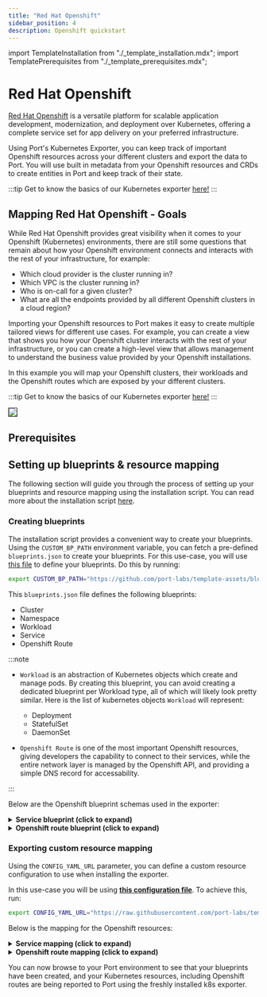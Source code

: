 ```yaml
---
title: "Red Hat Openshift"
sidebar_position: 4
description: Openshift quickstart
---
```


import TemplateInstallation from "./_template_installation.mdx";
import TemplatePrerequisites from "./_template_prerequisites.mdx";

# Red Hat Openshift

[Red Hat Openshift](https://www.redhat.com/en/technologies/cloud-computing/openshift) is a versatile platform for scalable application development, modernization, and deployment over Kubernetes, offering a complete service set for app delivery on your preferred infrastructure.

Using Port's Kubernetes Exporter, you can keep track of important Openshift resources across your different clusters and export the data to Port. You will use built in metadata from your Openshift resources and CRDs to create entities in Port and keep track of their state.

:::tip
Get to know the basics of our Kubernetes exporter [here!](/build-your-software-catalog/sync-data-to-catalog/kubernetes/kubernetes.md)
:::

## Mapping Red Hat Openshift - Goals

While Red Hat Openshift provides great visibility when it comes to your Openshift (Kubernetes) environments, there are still some questions that remain about how your Openshift environment connects and interacts with the rest of your infrastructure, for example:

- Which cloud provider is the cluster running in?
- Which VPC is the cluster running in?
- Who is on-call for a given cluster?
- What are all the endpoints provided by all different Openshift clusters in a cloud region?

Importing your Openshift resources to Port makes it easy to create multiple tailored views for different use cases. For example, you can create a view that shows you how your Openshift cluster interacts with the rest of your infrastructure, or you can create a high-level view that allows management to understand the business value provided by your Openshift installations.

In this example you will map your Openshift clusters, their workloads and the Openshift routes which are exposed by your different clusters.

:::tip
Get to know the basics of our Kubernetes exporter [here!](/build-your-software-catalog/sync-data-to-catalog/kubernetes/kubernetes.md)
:::

<img src="/img/build-your-software-catalog/sync-data-to-catalog/kubernetes/k8sOpenshiftView.png" border="1px"/>

## Prerequisites

<TemplatePrerequisites />

## Setting up blueprints & resource mapping

The following section will guide you through the process of setting up your blueprints and resource mapping using the
installation script. You can read more about the installation script [here](#how-does-the-installation-script-work).

### Creating blueprints

The installation script provides a convenient way to create your blueprints. Using the `CUSTOM_BP_PATH` environment variable, you can fetch a pre-defined `blueprints.json` to create your blueprints. For this use-case, you will use [this file](https://github.com/port-labs/template-assets/blob/main/kubernetes/blueprints/openshift-blueprints.json) to define your blueprints. Do this by running:

```bash
export CUSTOM_BP_PATH="https://github.com/port-labs/template-assets/blob/main/kubernetes/blueprints/openshift-blueprints.json"
```

This `blueprints.json` file defines the following blueprints:

- Cluster
- Namespace
- Workload
- Service
- Openshift Route

:::note

- `Workload` is an abstraction of Kubernetes objects which create and manage pods. By creating this blueprint, you can avoid creating a dedicated blueprint per Workload type, all of which will likely look pretty similar.
  Here is the list of kubernetes objects `Workload` will represent:

  - Deployment
  - StatefulSet
  - DaemonSet

- `Openshift Route` is one of the most important Openshift resources, giving developers the capability to connect to their services, while the entire network layer is managed by the Openshift API, and providing a simple DNS record for accessability.

:::

Below are the Openshift blueprint schemas used in the exporter:

<details>
<summary> <b>Service blueprint (click to expand)</b> </summary>

```json showLineNumbers
{
  "identifier": "k8sService",
  "title": "K8s Serivce",
  "description": "This blueprint represents a k8s Service",
  "icon": "Microservice",
  "schema": {
    "properties": {
      "creationTimestamp": {
        "type": "string",
        "title": "Created",
        "format": "date-time",
        "description": "When the Namespace was created",
        "icon": "DefaultProperty"
      },
      "labels": {
        "type": "object",
        "title": "Labels",
        "description": "Labels of the Pod",
        "icon": "DefaultProperty"
      },
      "type": {
        "type": "string",
        "title": "Service Type",
        "description": "Service Type",
        "icon": "DefaultProperty"
      },
      "selectors": {
        "icon": "DefaultProperty",
        "type": "object",
        "title": "Service Selectors",
        "description": "Pod selectors for the service"
      }
    },
    "required": []
  },
  "mirrorProperties": {},
  "calculationProperties": {},
  "relations": {
    "pods": {
      "title": "Pods",
      "target": "pod",
      "required": false,
      "many": true
    },
    "namespace": {
      "title": "Namespace",
      "target": "namespace",
      "required": false,
      "many": false
    }
  }
}
```
</details>

<details>
<summary> <b>Openshift route blueprint (click to expand)</b> </summary>

```json showLineNumbers
{
  "identifier": "openshiftRoute",
  "title": "Openshift Route",
  "description": "This blueprint represents an Openshift route",
  "icon": "EC2",
  "schema": {
    "properties": {
      "hostName": {
        "icon": "DefaultProperty",
        "title": "Hostname",
        "type": "string",
        "format": "url"
      },
      "spec": {
        "title": "Spec",
        "type": "object"
      }
    },
    "required": []
  },
  "mirrorProperties": {},
  "calculationProperties": {},
  "relations": {
    "service": {
      "title": "Service",
      "target": "k8sService",
      "required": false,
      "many": true
    }
  }
}
```
</details>

### Exporting custom resource mapping

Using the `CONFIG_YAML_URL` parameter, you can define a custom resource configuration to use when installing the exporter.

In this use-case you will be using **[this configuration file](https://github.com/port-labs/template-assets/blob/main/kubernetes/full-configs/openshift_usecase.yaml)**. To achieve this, run:

```bash
export CONFIG_YAML_URL="https://raw.githubusercontent.com/port-labs/template-assets/main/kubernetes/full-configs/openshift_usecase.yaml"
```

Below is the mapping for the Openshift resources:

<details>
<summary> <b>Service mapping (click to expand)</b> </summary>

```yaml showLineNumbers
- kind: v1/services
  selector:
    query: .metadata.namespace | startswith("kube") or startswith("openshift") | not 
  port:
    entity:
      mappings:
        - identifier: .metadata.name + "-" + .metadata.namespace + "-" + env.CLUSTER_NAME
          title: .metadata.name
          icon: '"Service"'
          blueprint: '"k8sService"'
          properties:
            creationTimestamp: .metadata.creationTimestamp
            labels: .metadata.labels
            type: .spec.type
            selectors: .spec.selector // null

- kind: discovery.k8s.io/v1/endpointslices
  selector: 
    query: (.metadata.namespace | startswith("kube") or startswith("openshift") | not) and (([.endpoints[].targetRef.name]) as $ref | if $ref != [null] then true else false end)
  port:
    entity:
      mappings:
        - identifier: .metadata.labels."kubernetes.io/service-name" + "-" + .metadata.namespace + "-" + env.CLUSTER_NAME
          blueprint: '"k8sService"'
          relations:
            pods: .metadata.namespace as $namespace | ([.endpoints[].targetRef.name + "-" + .metadata.namespace + "-" + env.CLUSTER_NAME])
```
</details>

<details>
<summary> <b>Openshift route mapping (click to expand)</b> </summary>

```yaml showLineNumbers
- kind: route.openshift.io/v1/routes
  selector:
    query: .metadata.namespace | startswith("kube") or startswith("openshift") | not 
  port:
    entity:
      mappings:
        - identifier: .metadata.name + "-" + .metadata.namespace + "-" + env.CLUSTER_NAME
          title: .metadata.name + "-" + .metadata.namespace + "-" + env.CLUSTER_NAME
          blueprint: '"openshiftRoute"'
          properties:
            hostname: .spec.host
            spec: .spec
          relations:
            service: .metadata.namespace as $namespace | [(.spec.alternateBackends[]?.name )]  as $alt_backends | ($alt_backends + [.spec.to.name]) | map(. + "-" + $namespace + "-" + env.CLUSTER_NAME)
```
</details>

You can now browse to your Port environment to see that your blueprints have been created, and your Kubernetes resources, including Openshift routes are being reported to Port using the freshly installed k8s exporter.